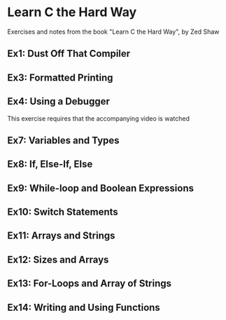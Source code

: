 # Learn C the Hard Way

Exercises and notes from the book "Learn C the Hard Way", by Zed Shaw

## Ex1: Dust Off That Compiler

## Ex3: Formatted Printing

## Ex4: Using a Debugger

This exercise requires that the accompanying video is watched

## Ex7: Variables and Types

## Ex8: If, Else-If, Else

## Ex9: While-loop and Boolean Expressions

## Ex10: Switch Statements

## Ex11: Arrays and Strings

## Ex12: Sizes and Arrays

## Ex13: For-Loops and Array of Strings

## Ex14: Writing and Using Functions
